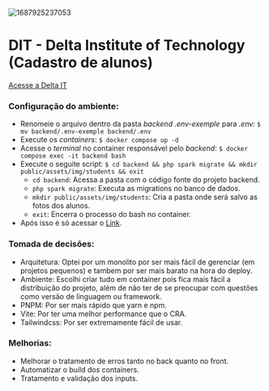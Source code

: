 ![1687925237053](https://file+.vscode-resource.vscode-cdn.net/home/luiz.utzig%40messem.local/Documents/dev/dit/image/README/1687925237053.png)

# DIT - Delta Institute of Technology (Cadastro de alunos)

[Acesse a Delta IT](http://deltait.lutzig.com/)

### Configuração do ambiente:

* Renomeie o arquivo dentro da pasta *backend* *.env-exemple* para *.env:* `$ mv backend/.env-exemple backend/.env`
* Execute os *containers*: `$ docker compose up -d`
* Acesse o *terminal* no container responsável pelo *backend*: `$ docker compose exec -it backend bash`
* Execute o seguite script: `$ cd backend && php spark migrate && mkdir public/assets/img/students && exit`
  * `cd backend`: Acessa a pasta com o código fonte do projeto backend.
  * `php spark migrate`: Executa as migrations no banco de dados.
  * `mkdir public/assets/img/students`: Cria a pasta onde será salvo as fotos dos alunos.
  * `exit`: Encerra o processo do bash no container.
* Após isso é só acessar o [Link](http://127.0.0.1/8080).

### Tomada de decisões:

* Arquitetura: Optei por um monolito por ser mais fácil de gerenciar (em projetos pequenos) e tambem por ser mais barato na hora do deploy.
* Ambiente: Escolhi criar tudo em container pois fica mais fácil a distribuição do projeto, além de não ter de se preocupar com questões como versão de linguagem ou framework.
* PNPM: Por ser mais rápido que yarn e npm.
* Vite: Por ter uma melhor performance que o CRA.
* Tailwindcss: Por ser extremamente fácil de usar.

### Melhorias:

* Melhorar o tratamento de erros tanto no back quanto no front.
* Automatizar o build dos containers.
* Tratamento e validação dos inputs.
